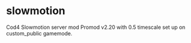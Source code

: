 # slowmotion
Cod4 Slowmotion server mod
Promod v2.20 with 0.5 timescale set up on custom_public gamemode.
